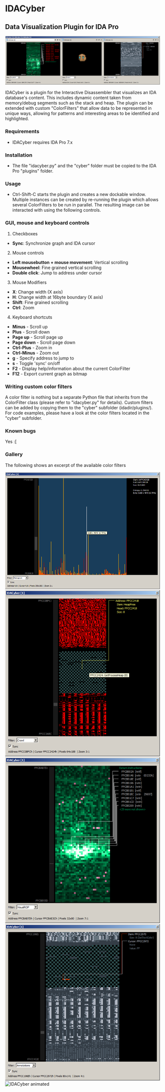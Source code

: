 # IDACyber
## Data Visualization Plugin for IDA Pro

![IDACyber IDA Pro plugin](/screenshots/idacyber.png?raw=true "IDACyber")

IDACyber is a plugin for the Interactive Disassembler that visualizes an IDA database's content. This includes dynamic content taken from memory/debug segments such as the stack and heap. The plugin can be extended with custom "ColorFilters" that allow data to be represented in unique ways, allowing for patterns and interesting areas to be identified and highlighted.

### Requirements

* IDACyber requires IDA Pro 7.x

### Installation

* The file "idacyber.py" and the "cyber" folder must be copied to the IDA Pro "plugins" folder.

### Usage

* Ctrl-Shift-C starts the plugin and creates a new dockable window. Multiple instances can be created by re-running the plugin which allows several ColorFilters to be run in parallel. The resulting image can be interacted with using the following controls.

### GUI, mouse and keyboard controls

1. Checkboxes

  * **Sync**: Synchronize graph and IDA cursor

2. Mouse controls

  * **Left mousebutton + mouse movement**: Vertical scrolling
  * **Mousewheel**: Fine grained vertical scrolling
  * **Double click**: Jump to address under cursor

3. Mouse Modifiers

  * **X**: Change width (X axis)
  * **H**: Change width at 16byte boundary (X axis)
  * **Shift**: Fine grained scrolling
  * **Ctrl**: Zoom

4. Keyboard shortcuts

  * **Minus** - Scroll up
  * **Plus** - Scroll down
  * **Page up** - Scroll page up
  * **Page down** - Scroll page down
  * **Ctrl-Plus** - Zoom in
  * **Ctrl-Minus** - Zoom out
  * **g** - Specify address to jump to
  * **s** - Toggle 'sync' on/off
  * **F2** - Display help/information about the current ColorFilter
  * **F12** - Export current graph as bitmap 

### Writing custom color filters

A color filter is nothing but a separate Python file that inherits from the ColorFilter class (please refer to "idacyber.py" for details). Custom filters can be added by copying them to the "cyber" subfolder (idadir/plugins/). For code examples, please have a look at the color filters located in the "cyber" subfolder.

### Known bugs

Yes :[

### Gallery

The following shows an excerpt of the available color filters

![IDACyber Gallery 01](/screenshots/screen03.png?raw=true "IDACyber")
![IDACyber Gallery 02](/screenshots/screen04.png?raw=true "IDACyber")
![IDACyber Gallery 03](/screenshots/screen05.png?raw=true "IDACyber")
![IDACyber Gallery 04](/screenshots/screen06.png?raw=true "IDACyber")
![IDACyber animated](/screenshots/idacyber.gif?raw=true "Visual pattern recognition")
